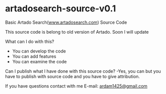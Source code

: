 # artadosearch-source-v0.1
Basic Artado Search(www.artadosearch.com) Source Code

This source code is belong to old version of Artado. Soon I will update


What can I do with this? 
- You can develop the code
- You can add features
- You can examine the code

Can I publish what I have done with this source code?
-Yes, you can but you have to publish with source code and you have to give attribution.

If you have questions contact with me
E-mail: ardam1425@gmail.com
